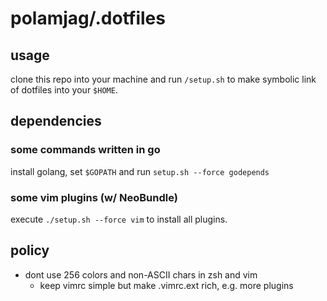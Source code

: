# polamjag/.dotfiles

## usage

clone this repo into your machine and run `/setup.sh` to make symbolic link of dotfiles into your `$HOME`.

## dependencies

### some commands written in go

install golang, set `$GOPATH` and run `setup.sh --force godepends`

### some vim plugins (w/ NeoBundle)

execute `./setup.sh --force vim` to install all plugins.

## policy

- dont use 256 colors and non-ASCII chars in zsh and vim
  - keep vimrc simple but make .vimrc.ext rich, e.g. more plugins
